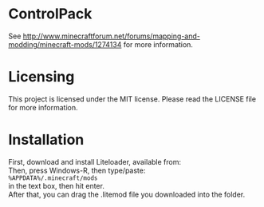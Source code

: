 ControlPack
===========
See http://www.minecraftforum.net/forums/mapping-and-modding/minecraft-mods/1274134 for more information.

Licensing
=========
This project is licensed under the MIT license. Please read the LICENSE file for more information.

Installation
============
First, download and install Liteloader, available from:  
Then, press Windows-R, then type/paste:  
`%APPDATA%/.minecraft/mods`  
in the text box, then hit enter.  
After that, you can drag the .litemod file you downloaded into the folder.  

